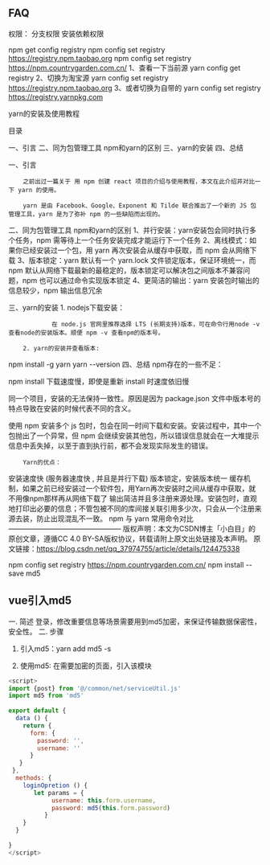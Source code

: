

## FAQ
权限：
分支权限
安装依赖权限

npm get config registry
npm config set registry https://registry.npm.taobao.org
npm config set registry https://npm.countrygarden.com.cn/
1、查看一下当前源
yarn config get registry
2、切换为淘宝源
yarn config set registry https://registry.npm.taobao.org
3、或者切换为自带的
yarn config set registry https://registry.yarnpkg.com


yarn的安装及使用教程

目录

一、引言
二、同为包管理工具 npm和yarn的区别
三、yarn的安装
四、总结

一、引言

        之前出过一篇关于 用 npm 创建 react 项目的介绍与使用教程，本文在此介绍并对比一下 yarn 的使用。

        yarn 是由 Facebook、Google、Exponent 和 Tilde 联合推出了一个新的 JS 包管理工具，yarn 是为了弥补 npm 的一些缺陷而出现的。

二、同为包管理工具 npm和yarn的区别
        1、并行安装：yarn安装包会同时执行多个任务，npm 需等待上一个任务安装完成才能运行下一个任务
        2、离线模式：如果你已经安装过一个包，用 yarn 再次安装会从缓存中获取，而 npm 会从网络下载
        3、版本锁定：yarn 默认有一个 yarn.lock 文件锁定版本，保证环境统一，而 npm 默认从网络下载最新的最稳定的，版本锁定可以解决包之间版本不兼容问题，npm 也可以通过命令实现版本锁定
        4、更简洁的输出：yarn 安装包时输出的信息较少，npm 输出信息冗余
 

三、yarn的安装
        1. nodejs下载安装：

                在 node.js 官网里推荐选择 LTS (长期支持)版本，可在命令行用node -v 查看node的安装版本。顺便 npm -v 查看npm的版本号。

        2. yarn的安装并查看版本:                

npm install -g yarn
yarn --version
 四、总结
        npm存在的一些不足：

npm install 下载速度慢，即使是重新 install 时速度依旧慢

同一个项目，安装的无法保持一致性。原因是因为 package.json 文件中版本号的特点导致在安装的时候代表不同的含义。

使用 npm 安装多个 js 包时，包会在同一时间下载和安装。安装过程中，其中一个包抛出了一个异常，但 npm 会继续安装其他包，所以错误信息就会在一大堆提示信息中丢失掉，以至于直到执行前，都不会发现实际发生的错误。

        Yarn的优点：

安装速度快 (服务器速度快 , 并且是并行下载)
版本锁定，安装版本统一
缓存机制，如果之前已经安装过一个软件包，用Yarn再次安装时之间从缓存中获取，就不用像npm那样再从网络下载了
输出简洁并且多注册来源处理。安装包时，直观地打印出必要的信息；不管包被不同的库间接关联引用多少次，只会从一个注册来源去装，防止出现混乱不一致。
        npm 与 yarn 常用命令对比
————————————————
版权声明：本文为CSDN博主「小白目」的原创文章，遵循CC 4.0 BY-SA版权协议，转载请附上原文出处链接及本声明。
原文链接：https://blog.csdn.net/qq_37974755/article/details/124475338

npm config set registry https://npm.countrygarden.com.cn/
npm install --save md5
## vue引入md5

一. 简述
登录，修改重要信息等场景需要用到md5加密，来保证传输数据保密性，安全性。
二. 步骤

1. 引入md5：yarn add md5 -s

2. 使用md5: 在需要加密的页面，引入该模块

```js
<script>
import {post} from '@/common/net/serviceUtil.js'
import md5 from 'md5'
 
export default {
  data () {
    return {
      form: {
        password: '',
        username: ''
      }
   }
 },
  methods: {
    loginOpretion () {
       let params = {
            username: this.form.username,
            password: md5(this.form.password)
          }
    }
  }
 
}
</script>
```
